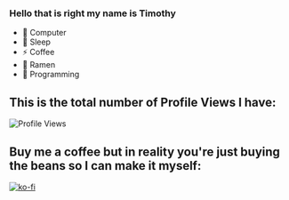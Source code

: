 ### Hello that is right my name is Timothy 

- 🔭 Computer 
- 🤔 Sleep
- ⚡ Coffee
- 🍜 Ramen
- 👯 Programming

<!--
- 🔭 I’m currently working on ...
- 🌱 I’m currently learning ...
- 👯 I’m looking to collaborate on ...
- 🤔 I’m looking for help with ...
- 💬 Ask me about ...
- 📫 How to reach me: ...
- 😄 Pronouns: ...
- ⚡ Fun fact: ...
-->
## This is the total number of Profile Views I have: 
![Profile Views](https://komarev.com/ghpvc/?username=timothyportnoff)

## Buy me a coffee but in reality you're just buying the beans so I can make it myself:
[![ko-fi](https://ko-fi.com/img/githubbutton_sm.svg)](https://ko-fi.com/M4M516AAWZ)
